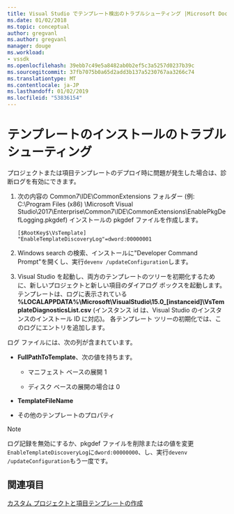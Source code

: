 ```yaml
---
title: Visual Studio でテンプレート検出のトラブルシューティング |Microsoft Docs
ms.date: 01/02/2018
ms.topic: conceptual
author: gregvanl
ms.author: gregvanl
manager: douge
ms.workload:
- vssdk
ms.openlocfilehash: 39ebb7c49e5a8482ab0b2ef5c3a5257d0237b39c
ms.sourcegitcommit: 37fb7075b0a65d2add3b137a5230767aa3266c74
ms.translationtype: MT
ms.contentlocale: ja-JP
ms.lasthandoff: 01/02/2019
ms.locfileid: "53836154"
---
```

# <a name="troubleshooting-template-installation"></a>テンプレートのインストールのトラブルシューティング

プロジェクトまたは項目テンプレートのデプロイ時に問題が発生した場合は、診断ログを有効にできます。

1. 次の内容の Common7\IDE\CommonExtensions フォルダー (例: C:\Program Files (x86) \Microsoft Visual Studio\2017\Enterprise\Common7\IDE\CommonExtensions\EnablePkgDefLogging.pkgdef) インストールの pkgdef ファイルを作成します。

    ```
    [$RootKey$\VsTemplate]
    "EnableTemplateDiscoveryLog"=dword:00000001
    ```

1. Windows search の検索、インストールに"Developer Command Prompt"を開くし、実行`devenv /updateConfiguration`します。

1. Visual Studio を起動し、両方のテンプレートのツリーを初期化するために、新しいプロジェクトと新しい項目のダイアログ ボックスを起動します。 テンプレートは、ログに表示されている **%LOCALAPPDATA%\Microsoft\VisualStudio\15.0_[instanceid]\VsTemplateDiagnosticsList.csv** (インスタンス id は、Visual Studio のインスタンスのインストール ID に対応)。 各テンプレート ツリーの初期化では、このログにエントリを追加します。

ログ ファイルには、次の列が含まれています。

- **FullPathToTemplate**、次の値を持ちます。

    - マニフェスト ベースの展開 1

    - ディスク ベースの展開の場合は 0

- **TemplateFileName**

- その他のテンプレートのプロパティ

> [!NOTE]
> ログ記録を無効にするか、pkgdef ファイルを削除またはの値を変更`EnableTemplateDiscoveryLog`に`dword:00000000`、し、実行`devenv /updateConfiguration`もう一度です。

## <a name="see-also"></a>関連項目

[カスタム プロジェクトと項目テンプレートの作成](creating-custom-project-and-item-templates.md)